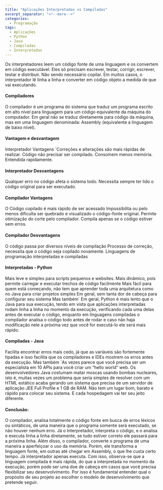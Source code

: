 ```yaml
---
title: "Aplicações Interpretadas vs Compiladas"
excerpt_separator: "<!--more-->"
categories:
  - Programação
tags:
  - Aplicações
  - Python
  - Java
  - Compiladas
  - Interpretadas
---
```



Os interpretadores leem um código fonte de uma linguagem e os convertem em código executável.
Eles só precisam escrever, testar, corrigir, escrever, testar e distribuir. Não sendo necessário copilar.
Em muitos casos, o interpretador lê linha a linha e converter em código objeto a medida de que vai executando.



#### Compiladores



O compilador é um programa do sistema que traduz um programa escrito em alto nível para linguagem para um código equivalente da máquina do computador. Em geral não se traduz diretamente para código da máquina, mas em uma linguagem denominada: Assembly (equivalente a linguagem de baixo nível).



#### Vantagem e desvantagem



Interpretador Vantagens
`Correções e alterações são mais rápidas de realizar.
Código não precisar ser compilado.
Consomem menos memória.
Entendida rapidamente.



#### Interpretador Desvantagens



Qualquer erro no código afeta o sistema todo.
Necessita sempre ter lido o código original para ser executado.



#### Compilador Vantagens



O Código copilado é mais rápido de ser acessado
Impossibilita ou pelo menos dificulta ser quebrado e visualizado o código-fonte original.
Permite otimização do corte pelo compilador.
Compila apenas se o código estiver sem erros.



#### Compilador Desvantagens



O código passa por diversos níveis de compilação
Processo de correção, necessita que o código seja copilado novamente.
Linguagens de programação interpretadas e compiladas



#### Interpretadas - Python



Mais leve e simples para scripts pequenos e websites.
Mais dinâmico, pois permite carregar e executar trechos de código facilmente
Mais fácil para quem está começando, não tem que aprender toda uma arquitetura como no Java para criar projetos simples
Em geral, sem tanta dor de cabeça para configurar seu sistema
Mas também`
Em geral, Python é mais lento que o Java para sua execução, tendo em vista que aplicações interpretadas rodam linha a linha no momento da execução, verificando cada uma delas antes de executar o código, enquanto em linguagens compiladas o compilador analisa o código todo antes de rodar e caso não haja modificação nele a próxima vez que você for executá-lo ele será mais rápido.



#### Compiladas - Java



Facilita encontrar erros mais cedo, já que as variáveis são fortemente tipadas e isso facilita que os compiladores e IDEs mostrem os erros antes da execução.
Mas também
`As vezes parece que você precisa ser um especialista em 10 APIs para você criar um “hello world” web.
Os desenvolvedores Java costumam matar moscas usando bombas nucleares, isto é, muitas vezes um problema que seria simples de resolver com um HTML estático acaba gerando um sistema que precisa de um servidor de aplicação JEE Full Profile e 1 GB de RAM.
Não tem um lugar bom, barato e rápido para colocar seu sistema. E cada hospedagem vai ter seu jeito diferente.



#### Conclusão:



O compilador, analisa totalmente o código fonte em busca de erros léxicos ou sintáticos, de uma maneira que o programa somente será executado, se não houver nenhum erro.
Já o Interpretador, interpreta o código, e o analisa e executa linha a linha diretamente, se tudo estiver correto ele passará para a próxima linha.
Além disso, o compilador, converte o programa de uma maneira a aperfeiçoar o uso da memória. Porém, ele transforma a linguagem fonte, em outras até chegar em Assembly, o que lhe custa certo tempo.
Já interpretador apenas executa.
Com isso, observa-se que a linguagem compilada é mais rápida, do que a interpretada no momento da execução, porém pode ser uma doe de cabeça em casos que você precisa flexibilizar seu desenvolvimento. Por isso é fundamental entender qual o propósito de seu projeto ao escolher o modelo de desenvolvimento que pretende seguir.